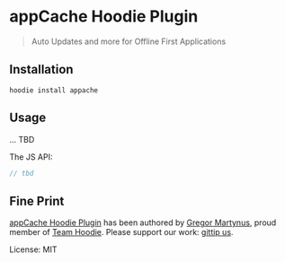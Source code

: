 appCache Hoodie Plugin
======================

> Auto Updates and more for Offline First Applications

Installation
------------

```
hoodie install appache
```

Usage
-----

... TBD

The JS API:

```js
// tbd
```

Fine Print
----------

[appCache Hoodie Plugin](https://github.com/gr2m/hoodie-plugin-appcache)
has been authored by [Gregor Martynus](https://github.com/gr2m),
proud member of [Team Hoodie](http://hood.ie/).
Please support our work: [gittip us](https://www.gittip.com/hoodiehq/).

License: MIT
